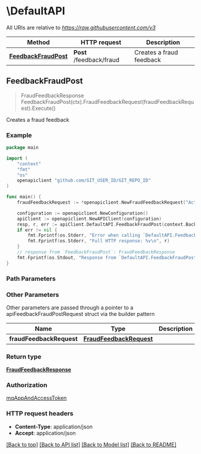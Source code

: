 # \DefaultAPI

All URIs are relative to *https://raw.githubusercontent.com/v3*

Method | HTTP request | Description
------------- | ------------- | -------------
[**FeedbackFraudPost**](DefaultAPI.md#FeedbackFraudPost) | **Post** /feedback/fraud | Creates a fraud feedback



## FeedbackFraudPost

> FraudFeedbackResponse FeedbackFraudPost(ctx).FraudFeedbackRequest(fraudFeedbackRequest).Execute()

Creates a fraud feedback



### Example

```go
package main

import (
	"context"
	"fmt"
	"os"
	openapiclient "github.com/GIT_USER_ID/GIT_REPO_ID"
)

func main() {
	fraudFeedbackRequest := *openapiclient.NewFraudFeedbackRequest("Actor_example", "Amount_example", false, "Status_example", "TransactionToken_example") // FraudFeedbackRequest | 

	configuration := openapiclient.NewConfiguration()
	apiClient := openapiclient.NewAPIClient(configuration)
	resp, r, err := apiClient.DefaultAPI.FeedbackFraudPost(context.Background()).FraudFeedbackRequest(fraudFeedbackRequest).Execute()
	if err != nil {
		fmt.Fprintf(os.Stderr, "Error when calling `DefaultAPI.FeedbackFraudPost``: %v\n", err)
		fmt.Fprintf(os.Stderr, "Full HTTP response: %v\n", r)
	}
	// response from `FeedbackFraudPost`: FraudFeedbackResponse
	fmt.Fprintf(os.Stdout, "Response from `DefaultAPI.FeedbackFraudPost`: %v\n", resp)
}
```

### Path Parameters



### Other Parameters

Other parameters are passed through a pointer to a apiFeedbackFraudPostRequest struct via the builder pattern


Name | Type | Description  | Notes
------------- | ------------- | ------------- | -------------
 **fraudFeedbackRequest** | [**FraudFeedbackRequest**](FraudFeedbackRequest.md) |  | 

### Return type

[**FraudFeedbackResponse**](FraudFeedbackResponse.md)

### Authorization

[mqAppAndAccessToken](../README.md#mqAppAndAccessToken)

### HTTP request headers

- **Content-Type**: application/json
- **Accept**: application/json

[[Back to top]](#) [[Back to API list]](../README.md#documentation-for-api-endpoints)
[[Back to Model list]](../README.md#documentation-for-models)
[[Back to README]](../README.md)


